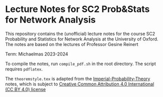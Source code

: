 # Lecture Notes for SC2 Prob&Stats for Network Analysis

This repository contains the (unofficial) lecture notes for the course SC2 Probability and Statistics for Network Analysis at the University of Oxford. The notes are based on the lectures of Professor Gesine Reinert  

Term: Michaelmas 2023-2024

To compile the notes, run `compile_pdf.sh` in the root directory. The script requires `pdflatex`.  

The `theoremstyle.tex` is adapted from the [Imperial-Probability-Theory](https://github.com/Samuel-CHLam/Imperial-Probability-Theory) notes, which is subject to [Creative Common Attribution 4.0 International (CC BY 4.0) license](https://github.com/Samuel-CHLam/Imperial-Probability-Theory#license)